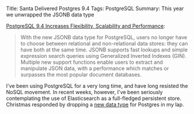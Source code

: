 Title: Santa Delivered Postgres 9.4
Tags: PostgreSQL
Summary: This year we unwrapped the JSONB data type

[PostgreSQL 9.4 Increases Flexibility, Scalability and Performance][1]:

> With the new JSONB data type for PostgreSQL, users no longer have to choose between relational
> and non-relational data stores: they can have both at the same time. JSONB supports fast lookups
> and simple expression search queries using Generalized Inverted Indexes (GIN). Multiple new
> support functions enable users to extract and manipulate JSON data, with a performance which
> matches or surpasses the most popular document databases.

I've been using PostgreSQL for a very long time, and have long resisted the NoSQL movement.  In
recent weeks, however, I've been seriously contemplating the use of Elasticsearch as a full-fledged
persistent store.  Christmas responded by dropping a [new data type][2] for Postgres in my lap.


[1]: http://www.postgresql.org/about/news/1557/
[2]: http://www.postgresql.org/docs/9.4/static/datatype-json.html
